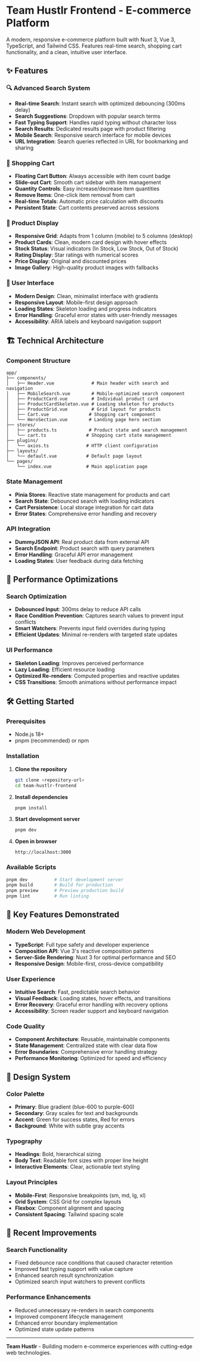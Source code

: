 # Team Hustlr Frontend - E-commerce Platform

A modern, responsive e-commerce platform built with Nuxt 3, Vue 3, TypeScript, and Tailwind CSS. Features real-time search, shopping cart functionality, and a clean, intuitive user interface.

## ✨ Features

### 🔍 Advanced Search System
- **Real-time Search**: Instant search with optimized debouncing (300ms delay)
- **Search Suggestions**: Dropdown with popular search terms
- **Fast Typing Support**: Handles rapid typing without character loss
- **Search Results**: Dedicated results page with product filtering
- **Mobile Search**: Responsive search interface for mobile devices
- **URL Integration**: Search queries reflected in URL for bookmarking and sharing

### 🛒 Shopping Cart
- **Floating Cart Button**: Always accessible with item count badge
- **Slide-out Cart**: Smooth cart sidebar with item management
- **Quantity Controls**: Easy increase/decrease item quantities
- **Remove Items**: One-click item removal from cart
- **Real-time Totals**: Automatic price calculation with discounts
- **Persistent State**: Cart contents preserved across sessions

### 📱 Product Display
- **Responsive Grid**: Adapts from 1 column (mobile) to 5 columns (desktop)
- **Product Cards**: Clean, modern card design with hover effects
- **Stock Status**: Visual indicators (In Stock, Low Stock, Out of Stock)
- **Rating Display**: Star ratings with numerical scores
- **Price Display**: Original and discounted prices
- **Image Gallery**: High-quality product images with fallbacks

### 🎨 User Interface
- **Modern Design**: Clean, minimalist interface with gradients
- **Responsive Layout**: Mobile-first design approach
- **Loading States**: Skeleton loading and progress indicators
- **Error Handling**: Graceful error states with user-friendly messages
- **Accessibility**: ARIA labels and keyboard navigation support

## 🏗️ Technical Architecture

### Component Structure
```text
app/
├── components/
│   ├── Header.vue              # Main header with search and navigation
│   ├── MobileSearch.vue        # Mobile-optimized search component
│   ├── ProductCard.vue         # Individual product card
│   ├── ProductCardSkeleton.vue # Loading skeleton for products
│   ├── ProductGrid.vue         # Grid layout for products
│   ├── Cart.vue               # Shopping cart component
│   └── HeroSection.vue        # Landing page hero section
├── stores/
│   ├── products.ts            # Product state and search management
│   └── cart.ts               # Shopping cart state management
├── plugins/
│   └── axios.ts              # HTTP client configuration
├── layouts/
│   └── default.vue           # Default page layout
└── pages/
    └── index.vue             # Main application page
```

### State Management
- **Pinia Stores**: Reactive state management for products and cart
- **Search State**: Debounced search with loading indicators
- **Cart Persistence**: Local storage integration for cart data
- **Error States**: Comprehensive error handling and recovery

### API Integration
- **DummyJSON API**: Real product data from external API
- **Search Endpoint**: Product search with query parameters
- **Error Handling**: Graceful API error management
- **Loading States**: User feedback during data fetching

## 🚀 Performance Optimizations

### Search Optimization
- **Debounced Input**: 300ms delay to reduce API calls
- **Race Condition Prevention**: Captures search values to prevent input conflicts
- **Smart Watchers**: Prevents input field overrides during typing
- **Efficient Updates**: Minimal re-renders with targeted state updates

### UI Performance
- **Skeleton Loading**: Improves perceived performance
- **Lazy Loading**: Efficient resource loading
- **Optimized Re-renders**: Computed properties and reactive updates
- **CSS Transitions**: Smooth animations without performance impact

## 🛠️ Getting Started

### Prerequisites
- Node.js 18+ 
- pnpm (recommended) or npm

### Installation

1. **Clone the repository**
   ```bash
   git clone <repository-url>
   cd team-hustlr-frontend
   ```

2. **Install dependencies**
   ```bash
   pnpm install
   ```

3. **Start development server**
   ```bash
   pnpm dev
   ```

4. **Open in browser**
   ```
   http://localhost:3000
   ```

### Available Scripts
```bash
pnpm dev          # Start development server
pnpm build        # Build for production
pnpm preview      # Preview production build
pnpm lint         # Run linting
```

## 🎯 Key Features Demonstrated

### Modern Web Development
- **TypeScript**: Full type safety and developer experience
- **Composition API**: Vue 3's reactive composition patterns
- **Server-Side Rendering**: Nuxt 3 for optimal performance and SEO
- **Responsive Design**: Mobile-first, cross-device compatibility

### User Experience
- **Intuitive Search**: Fast, predictable search behavior
- **Visual Feedback**: Loading states, hover effects, and transitions
- **Error Recovery**: Graceful error handling with recovery options
- **Accessibility**: Screen reader support and keyboard navigation

### Code Quality
- **Component Architecture**: Reusable, maintainable components
- **State Management**: Centralized state with clear data flow
- **Error Boundaries**: Comprehensive error handling strategy
- **Performance Monitoring**: Optimized for speed and efficiency

## 🎨 Design System

### Color Palette
- **Primary**: Blue gradient (blue-600 to purple-600)
- **Secondary**: Gray scales for text and backgrounds
- **Accent**: Green for success states, Red for errors
- **Background**: White with subtle gray accents

### Typography
- **Headings**: Bold, hierarchical sizing
- **Body Text**: Readable font sizes with proper line height
- **Interactive Elements**: Clear, actionable text styling

### Layout Principles
- **Mobile-First**: Responsive breakpoints (sm, md, lg, xl)
- **Grid System**: CSS Grid for complex layouts
- **Flexbox**: Component alignment and spacing
- **Consistent Spacing**: Tailwind spacing scale

## 🔧 Recent Improvements

### Search Functionality
- Fixed debounce race conditions that caused character retention
- Improved fast typing support with value capture
- Enhanced search result synchronization
- Optimized search input watchers to prevent conflicts

### Performance Enhancements
- Reduced unnecessary re-renders in search components
- Improved component lifecycle management
- Enhanced error boundary implementation
- Optimized state update patterns

---

**Team Hustlr** - Building modern e-commerce experiences with cutting-edge web technologies.